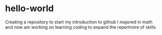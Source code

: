 # hello-world
Creating a repository to start my introduction to github
I majored in math and now am working on learning coding to expand the repertroire of skills.

